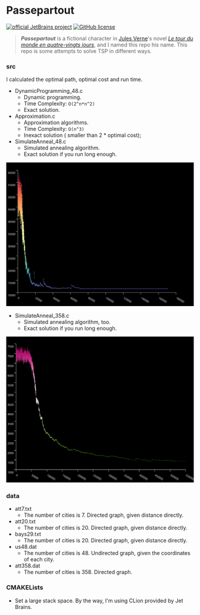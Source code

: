 #  Passepartout

[![official JetBrains project](http://jb.gg/badges/official.svg)](https://confluence.jetbrains.com/display/ALL/JetBrains+on+GitHub)
[![GitHub license](https://img.shields.io/github/license/Naereen/StrapDown.js.svg)](https://github.com/Naereen/StrapDown.js/blob/master/LICENSE)

> ***Passepartout***  is a fictional character in [Jules Verne](https://en.wikipedia.org/wiki/Jules_Verne)'s novel [*Le tour du monde en quatre-vingts jours*]( https://en.wikipedia.org/wiki/Around_the_World_in_Eighty_Days), and I named this repo his name. This repo is some attempts to solve TSP in different ways.

### src

I calculated the optimal path, optimal cost and run time.

- DynamicProgramming_48.c
  -  Dynamic programming.
  -  Time Complexity: `O(2^n*n^2)`
  -  Exact solution.
- Approximation.c
  - Approximation algorithms.
  - Time Complexity: `O(n^3)`
  - Inexact solution ( smaller than 2 * optimal cost);
- SimulateAnneal_48.c
  -  Simulated annealing algorithm.
  -  Exact solution if you run long enough.

![](https://github.com/VenciFreeman/Passepartout/blob/master/fig/sa1.jpg)

- SimulateAnneal_358.c
  -  Simulated annealing algorithm, too.
  -  Exact solution if you run long enough.

![](https://github.com/VenciFreeman/Passepartout/blob/master/fig/sa2.jpg)

### data

- att7.txt
  - The number of cities is 7. Directed graph, given distance directly.
- att20.txt
  - The number of cities is 20. Directed graph, given distance directly.
- bays29.txt
  - The number of cities is 20. Directed graph, given distance directly.
- us48.dat
  - The number of cities is 48. Undirected graph, given the coordinates of each city.
- att358.dat
  - The number of cities is 358. Directed graph.

### CMAKELists

- Set a large stack space. By the way, I'm using CLion provided by Jet Brains.
